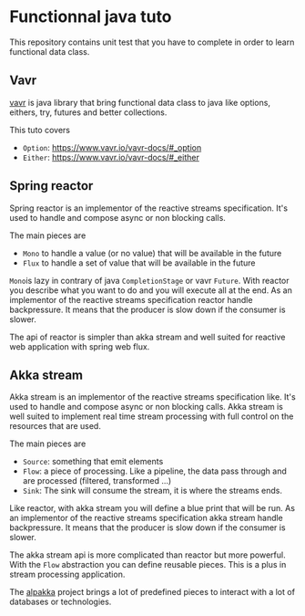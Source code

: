 # Functionnal java tuto

This repository contains unit test that you have to complete in order to learn functional data class. 

## Vavr 

[vavr](https://www.vavr.io) is java library that bring functional data class to java like options, eithers, try, futures and better collections.  

This tuto covers  
 * `Option`: https://www.vavr.io/vavr-docs/#_option
 * `Either`: https://www.vavr.io/vavr-docs/#_either
 
## Spring reactor 

Spring reactor is an implementor of the reactive streams specification. It's used to handle and compose async or non blocking calls.  

The main pieces are 
 * `Mono` to handle a value (or no value) that will be available in the future
 * `Flux` to handle a set of value that will be available in the future
 
`Mono`is lazy in contrary of java `CompletionStage` or vavr `Future`. With reactor you describe what you want to do and you will execute all at the end. 
As an implementor of the reactive streams specification reactor handle backpressure. It means that the producer is slow down if the consumer is slower.

The api of reactor is simpler than akka stream and well suited for reactive web application with spring web flux. 

## Akka stream   

Akka stream is an implementor of the reactive streams specification like. It's used to handle and compose async or non blocking calls.
Akka stream is well suited to implement real time stream processing with full control on the resources that are used. 

The main pieces are 
 * `Source`: something that emit elements 
 * `Flow`: a piece of processing. Like a pipeline, the data pass through and are processed (filtered, transformed ...)
 * `Sink`: The sink will consume the stream, it is where the streams ends.
 
Like reactor, with akka stream you will define a blue print that will be run. 
As an implementor of the reactive streams specification akka stream handle backpressure. It means that the producer is slow down if the consumer is slower.

The akka stream api is more complicated than reactor but more powerful. 
With the `Flow` abstraction you can define reusable pieces. This is a plus in stream processing application. 

The [alpakka](https://doc.akka.io/docs/alpakka/current/) project brings a lot of predefined pieces to interact with a lot of databases or technologies.      